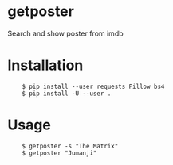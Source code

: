 # getposter

Search and show poster from imdb 


# Installation
		$ pip install --user requests Pillow bs4
		$ pip install -U --user .


# Usage

		$ getposter -s "The Matrix"
		$ getposter "Jumanji"

